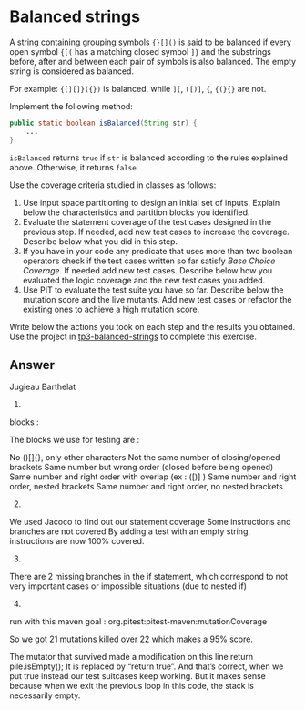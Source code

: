# Balanced strings

A string containing grouping symbols `{}[]()` is said to be balanced if every open symbol `{[(` has a matching closed symbol `]}` and the substrings before, after and between each pair of symbols is also balanced. The empty string is considered as balanced.

For example: `{[][]}({})` is balanced, while `][`, `([)]`, `{`, `{(}{}` are not.

Implement the following method:

```java
public static boolean isBalanced(String str) {
    ...
}
```

`isBalanced` returns `true` if `str` is balanced according to the rules explained above. Otherwise, it returns `false`.

Use the coverage criteria studied in classes as follows:

1. Use input space partitioning to design an initial set of inputs. Explain below the characteristics and partition blocks you identified.
2. Evaluate the statement coverage of the test cases designed in the previous step. If needed, add new test cases to increase the coverage. Describe below what you did in this step.
3. If you have in your code any predicate that uses more than two boolean operators check if the test cases written so far satisfy *Base Choice Coverage*. If needed add new test cases. Describe below how you evaluated the logic coverage and the new test cases you added.
4. Use PIT to evaluate the test suite you have so far. Describe below the mutation score and the live mutants. Add new test cases or refactor the existing ones to achieve a high mutation score.

Write below the actions you took on each step and the results you obtained.
Use the project in [tp3-balanced-strings](../code/tp3-balanced-strings) to complete this exercise.

## Answer
Jugieau Barthelat

1.
blocks :

The blocks we use for testing are :

No ()[]{}, only other characters
Not the same number of closing/opened brackets
Same number but wrong order (closed before being opened)
Same number and right order with overlap (ex : ([)] )
Same number and right order, nested brackets
Same number and right order, no nested brackets


2.
We used Jacoco to find out our statement coverage
Some instructions and branches are not covered
By adding a test with an empty string, instructions are now 100% covered.


3.
There are 2 missing branches in the if statement, which correspond to not very important cases or impossible situations (due to nested if)


4.
run with this maven goal :
org.pitest:pitest-maven:mutationCoverage

So we got 21 mutations killed over 22 which makes a 95% score.

The mutator that survived made a modification on this line
return pile.isEmpty();
It is replaced by “return true”. And that’s correct, when we put true instead our test suitcases keep working. But it makes sense because when we exit the previous loop in this code, the stack is necessarily empty.


